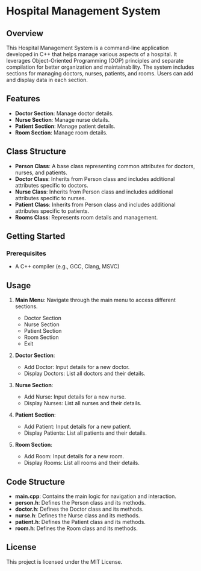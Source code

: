 # Hospital Management System

## Overview
This Hospital Management System is a command-line application developed in C++ that helps manage various aspects of a hospital. It leverages Object-Oriented Programming (OOP) principles and separate compilation for better organization and maintainability. The system includes sections for managing doctors, nurses, patients, and rooms. Users can add and display data in each section.

## Features
- **Doctor Section**: Manage doctor details.
- **Nurse Section**: Manage nurse details.
- **Patient Section**: Manage patient details.
- **Room Section**: Manage room details.

## Class Structure
- **Person Class**: A base class representing common attributes for doctors, nurses, and patients.
- **Doctor Class**: Inherits from Person class and includes additional attributes specific to doctors.
- **Nurse Class**: Inherits from Person class and includes additional attributes specific to nurses.
- **Patient Class**: Inherits from Person class and includes additional attributes specific to patients.
- **Rooms Class**: Represents room details and management.

## Getting Started
### Prerequisites
- A C++ compiler (e.g., GCC, Clang, MSVC)

## Usage
1. **Main Menu**: Navigate through the main menu to access different sections.
   - Doctor Section
   - Nurse Section
   - Patient Section
   - Room Section
   - Exit

2. **Doctor Section**:
   - Add Doctor: Input details for a new doctor.
   - Display Doctors: List all doctors and their details.

3. **Nurse Section**:
   - Add Nurse: Input details for a new nurse.
   - Display Nurses: List all nurses and their details.

4. **Patient Section**:
   - Add Patient: Input details for a new patient.
   - Display Patients: List all patients and their details.

5. **Room Section**:
   - Add Room: Input details for a new room.
   - Display Rooms: List all rooms and their details.

## Code Structure
- **main.cpp**: Contains the main logic for navigation and interaction.
- **person.h**: Defines the Person class and its methods.
- **doctor.h**: Defines the Doctor class and its methods.
- **nurse.h**: Defines the Nurse class and its methods.
- **patient.h**: Defines the Patient class and its methods.
- **room.h**: Defines the Room class and its methods.

## License
This project is licensed under the MIT License.
